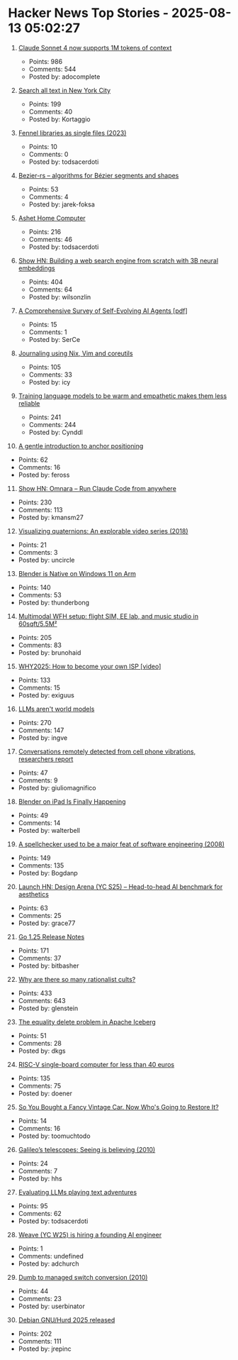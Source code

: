 # Hacker News Top Stories - 2025-08-13 05:02:27

1. [Claude Sonnet 4 now supports 1M tokens of context](https://www.anthropic.com/news/1m-context)
   - Points: 986
   - Comments: 544
   - Posted by: adocomplete

2. [Search all text in New York City](https://www.alltext.nyc/)
   - Points: 199
   - Comments: 40
   - Posted by: Kortaggio

3. [Fennel libraries as single files (2023)](https://andreyor.st/posts/2023-08-27-fennel-libraries-as-single-files/)
   - Points: 10
   - Comments: 0
   - Posted by: todsacerdoti

4. [Bezier-rs – algorithms for Bézier segments and shapes](https://graphite.rs/libraries/bezier-rs/)
   - Points: 53
   - Comments: 4
   - Posted by: jarek-foksa

5. [Ashet Home Computer](https://ashet.computer/)
   - Points: 216
   - Comments: 46
   - Posted by: todsacerdoti

6. [Show HN: Building a web search engine from scratch with 3B neural embeddings](https://blog.wilsonl.in/search-engine/)
   - Points: 404
   - Comments: 64
   - Posted by: wilsonzlin

7. [A Comprehensive Survey of Self-Evolving AI Agents [pdf]](https://arxiv.org/abs/2508.07407)
   - Points: 15
   - Comments: 1
   - Posted by: SerCe

8. [Journaling using Nix, Vim and coreutils](https://tangled.sh/@oppi.li/journal)
   - Points: 105
   - Comments: 33
   - Posted by: icy

9. [Training language models to be warm and empathetic makes them less reliable](https://arxiv.org/abs/2507.21919)
   - Points: 241
   - Comments: 244
   - Posted by: Cynddl

10. [A gentle introduction to anchor positioning](https://webkit.org/blog/17240/a-gentle-introduction-to-anchor-positioning/)
   - Points: 62
   - Comments: 16
   - Posted by: feross

11. [Show HN: Omnara – Run Claude Code from anywhere](https://github.com/omnara-ai/omnara)
   - Points: 230
   - Comments: 113
   - Posted by: kmansm27

12. [Visualizing quaternions: An explorable video series (2018)](https://eater.net/quaternions)
   - Points: 21
   - Comments: 3
   - Posted by: uncircle

13. [Blender is Native on Windows 11 on Arm](https://www.thurrott.com/music-videos/324346/blender-is-native-on-windows-11-on-arm)
   - Points: 140
   - Comments: 53
   - Posted by: thunderbong

14. [Multimodal WFH setup: flight SIM, EE lab, and music studio in 60sqft/5.5M²](https://www.sdo.group/study)
   - Points: 205
   - Comments: 83
   - Posted by: brunohaid

15. [WHY2025: How to become your own ISP [video]](https://media.ccc.de/v/why2025-9-how-to-become-your-own-isp)
   - Points: 133
   - Comments: 15
   - Posted by: exiguus

16. [LLMs aren't world models](https://yosefk.com/blog/llms-arent-world-models.html)
   - Points: 270
   - Comments: 147
   - Posted by: ingve

17. [Conversations remotely detected from cell phone vibrations, researchers report](https://www.psu.edu/news/engineering/story/conversations-remotely-detected-cell-phone-vibrations-researchers-report)
   - Points: 47
   - Comments: 9
   - Posted by: giuliomagnifico

18. [Blender on iPad Is Finally Happening](https://www.creativebloq.com/3d/blender-on-ipad-is-finally-happening-and-it-could-be-the-app-every-artist-needs)
   - Points: 49
   - Comments: 14
   - Posted by: walterbell

19. [A spellchecker used to be a major feat of software engineering (2008)](https://prog21.dadgum.com/29.html)
   - Points: 149
   - Comments: 135
   - Posted by: Bogdanp

20. [Launch HN: Design Arena (YC S25) – Head-to-head AI benchmark for aesthetics](undefined)
   - Points: 63
   - Comments: 25
   - Posted by: grace77

21. [Go 1.25 Release Notes](https://go.dev/doc/go1.25)
   - Points: 171
   - Comments: 37
   - Posted by: bitbasher

22. [Why are there so many rationalist cults?](https://asteriskmag.com/issues/11/why-are-there-so-many-rationalist-cults)
   - Points: 433
   - Comments: 643
   - Posted by: glenstein

23. [The equality delete problem in Apache Iceberg](https://blog.dataengineerthings.org/the-equality-delete-problem-in-apache-iceberg-143dd451a974)
   - Points: 51
   - Comments: 28
   - Posted by: dkgs

24. [RISC-V single-board computer for less than 40 euros](https://www.heise.de/en/news/RISC-V-single-board-computer-for-less-than-40-euros-10515044.html)
   - Points: 135
   - Comments: 75
   - Posted by: doener

25. [So You Bought a Fancy Vintage Car. Now Who's Going to Restore It?](https://www.bloomberg.com/news/features/2025-08-08/from-porsche-to-aston-martin-classic-car-mechanics-are-a-dying-breed)
   - Points: 14
   - Comments: 16
   - Posted by: toomuchtodo

26. [Galileo’s telescopes: Seeing is believing (2010)](https://www.historytoday.com/archive/history-matters/galileos-telescopes-seeing-believing)
   - Points: 24
   - Comments: 7
   - Posted by: hhs

27. [Evaluating LLMs playing text adventures](https://entropicthoughts.com/evaluating-llms-playing-text-adventures)
   - Points: 95
   - Comments: 62
   - Posted by: todsacerdoti

28. [Weave (YC W25) is hiring a founding AI engineer](https://www.ycombinator.com/companies/weave-3/jobs/SqFnIFE-founding-ai-engineer)
   - Points: 1
   - Comments: undefined
   - Posted by: adchurch

29. [Dumb to managed switch conversion (2010)](https://spritesmods.com/?art=rtl8366sb&page=1)
   - Points: 44
   - Comments: 23
   - Posted by: userbinator

30. [Debian GNU/Hurd 2025 released](https://lists.debian.org/debian-hurd/2025/08/msg00038.html)
   - Points: 202
   - Comments: 111
   - Posted by: jrepinc

